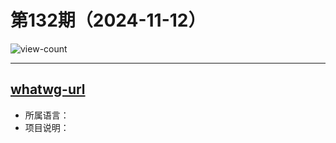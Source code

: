 # 第132期（2024-11-12）

![view-count](https://count.getloli.com/@xiaoxuan6-weekly-20241112)

---
## [whatwg-url](https://github.com/nlnwa/whatwg-url)
- 所属语言：
- 项目说明：
